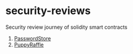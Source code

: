 # security-reviews
Security review journey of solidity smart contracts

1. [PasswordStore](https://github.com/geekybot/security-reviews/blob/main/2025-03-27-PasswordStore-Audit.pdf)
2. [PuppyRaffle](https://github.com/geekybot/security-reviews/blob/main/2025-04-02-PuppyRaffle-Audit.pdf)
